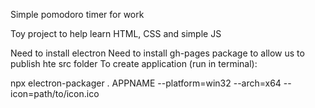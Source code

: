 Simple pomodoro timer for work

Toy project to help learn HTML, CSS and simple JS


Need to install electron
Need to install gh-pages package to allow us to publish hte src folder
To create application (run in terminal):

npx electron-packager . APPNAME --platform=win32 --arch=x64 --icon=path/to/icon.ico